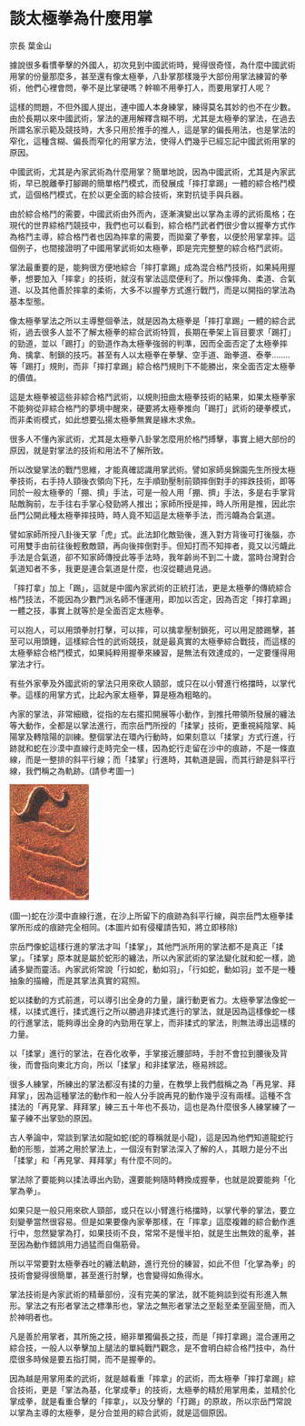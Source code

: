 # 談太極拳為什麼用掌

宗長
葉金山

據說很多看慣拳擊的外國人，初次見到中國武術時，覺得很奇怪，為什麼中國武術用掌的份量那麼多，甚至還有像太極拳，八卦掌那樣幾乎大部份用掌法練習的拳術，他們心裡會問，拳不是比掌硬嗎？幹嘛不用拳打人，而要用掌打人呢？

這樣的問題，不但外國人提出，連中國人本身練掌，練得莫名其妙的也不在少數。由於長期以來中國武術，掌法的運用解釋含糊不明，尤其是太極拳的掌法，在過去所謂名家示範及競技時，大多只用於推手的推人，這是掌的偏長用法，也是掌法的窄化，這種含糊、偏長而窄化的用掌方法，使得人們幾乎已經忘記中國武術用掌的原因。

中國武術，尤其是內家武術為什麼用掌？簡單地說，因為中國武術，尤其是內家武術，早已脫離拳打腳踢的簡單格鬥模式，而發展成「摔打拿踢」一體的綜合格鬥模式，這個格鬥模式，在於以更全面的綜合技術，來對抗徒手與兵器。

由於綜合格鬥的需要，中國武術由外而內，逐漸演變出以掌為主導的武術風格；在現代的世界綜格鬥競技中，我們也可以看到，綜合格鬥武者們很少會以握拳方式作為格鬥主導，綜合格鬥者也因為摔拿的需要，而拋棄了拳套，以便於用掌拿摔。這個例子，也間接證明了中國用掌武術如太極拳，即是完完整整的綜合格鬥武術。

掌法最重要的是，能夠很方便地綜合「摔打拿踢」成為混合格鬥技術，如果純用握拳，想要加入「摔拿」的技術，就沒有掌法這麼便利了。所以像摔角、柔道、合氣道、以及其他善於摔拿的柔術，大多不以握拳方式進行戰鬥，而是以開指的掌法為基本型態。

像太極拳掌法之所以主導整個拳法，就是因為太極拳是「摔打拿踢」一體的綜合武術，過去很多人並不了解太極拳的綜合武術特質，長期在拳架上盲目要求「踢打」的勁道，並以「踢打」的勁道作為太極拳強弱的判準，因而全面否定了太極拳摔角、擒拿、制鎖的技巧。甚至有人以太極拳在拳擊、空手道、跆拳道、泰拳........等「踢打」規則，而非「摔打拿踢」綜合格鬥規則下不能勝出，來全面否定太極拳的價值。

這是太極拳被這些非綜合格鬥武術，以規則扭曲太極拳技術的結果，如果太極拳家不能夠從非綜合格鬥的夢境中醒來，硬要將太極拳推向「踢打」武術的硬拳模式，而非柔術模式，如此想要弘揚太極拳無異是緣木求魚。

很多人不懂內家武術，尤其是太極拳八卦掌怎麼用於格鬥搏擊，事實上絕大部份的原因，就是對掌法的技術和用法不了解所致。

所以改變掌法的戰鬥思維，才能真確認識用掌武術。譬如家師吳錦園先生所授太極拳技術，右手持人頸後衣領向下托，左手順勁壓制前頸摔倒對手的摔跌技術，即等同於一般太極拳的「掤、擠」手法，可是一般人用「掤、擠」手法，多是右手掌背貼敵胸前，左手往右手掌心發勁將人推出；家師所授是摔，時人所用是推，因此宗岳門公開此種太極拳摔技時，時人竟不知這是太極拳手法，而污衊為合氣道。

譬如家師所授八卦後天掌「虎」式。此法卸化敵勁後，進入對方背後可打後腦，亦可用雙手由前往後輕敷敵頸，再向後摔倒對手。但知打而不知摔者，竟又以污衊此手法是合氣道，卻不知家師傳授此等手法時，我年齡尚不到二十歲，當時台灣對合氣道知者不多，我更是連合氣道是什麼，也沒從聽過見過。

「摔打拿」加上「踢」，這就是中國內家武術的正統打法，更是太極拳的傳統綜合格鬥技法，不能因為少數門派名師不懂運用，即加以否定，因為否定「摔打拿踢」一體之技，事實上就等於是全面否定太極拳。

可以抱人，可以用頭拳肘打擊，可以摔，可以擒拿壓制鎖死，可以用足膝踢擊，甚至可以用頭錘，這樣綜合性的武術競技，就是最真實的太極拳綜合戰技，而這樣的太極拳綜合格鬥模式，如果純粹用握拳來練習，是無法有效達成的，一定要懂得用掌法才行。

有些外家拳及外國武術的掌法只用來砍人頸部，或只在以小臂進行格擋時，以掌代拳。這樣的用掌方式，比起內家太極拳，算是極為粗略的。

內家的掌法，非常細緻，從指的左右擺扣開展等小動作，到推托帶領所發展的纏法等大動作，全都是以掌法進行，而宗岳門所授的「揉掌」技術，更重視純陰掌、純陽掌及轉陰陽的訓練。整個掌法在環內行動時，如果刻意以「揉掌」方式行進，行跡就和蛇在沙漠中直線行走時完全一樣，因為蛇行走留在沙中的痕跡，不是一條直線，而是一整排的斜平行線；而「揉掌」行進時，其軌道是圓，而其行跡是斜平行線，我們稱之為軌跡。(請參考圖一)


![](snake.jpg)

(圖一)蛇在沙漠中直線行進，在沙上所留下的痕跡為斜平行線，與宗岳門太極拳揉掌所形成的痕跡完全相同。(本圖片如有侵權請告知，將立即移除)

宗岳門像蛇這樣行進的掌法才叫「揉掌」，其他門派所用的掌法都不是真正「揉掌」。「揉掌」原本就是屬於蛇形的纏法，所以內家武術的掌法變化就和蛇一樣，詭譎多變而靈活。內家武術常說「行如蛇，動如羽」，「行如蛇，動如羽」並不是一種抽象的描繪，而是其掌法真實的寫照。

蛇以揉動的方式前進，可以導引出全身的力量，讓行動更省力。太極拳掌法像蛇一樣，以揉式進行，揉式進行之所以勝過非揉式進行的掌法，就是因為這樣像蛇一樣的行進掌法，能夠導出全身的內勁用在掌上，而非揉式的掌法，則無法導出這樣的力量。

以「揉掌」進行的掌法，在吞化收拳，手掌接近腰部時，手肘不會拉到腰後及背後，而會指向東北方向，所以「揉掌」和非揉掌法，極易辨認。

很多人練掌，所練出的掌法都沒有揉的力量，在教學上我們戲稱之為「再見掌、拜拜掌」，因為這種掌法的動作和一般人分手說再見的動作幾乎沒有兩樣。這種不含揉法的「再見掌、拜拜掌」練三五十年也不長功，這也是為什麼很多人練掌練了一輩子練不出掌勁的原因。

古人拳論中，常談到掌法如龍如蛇(蛇的尊稱就是小龍)，這是因為他們知道龍蛇行動的形態，並將之用於掌法上，一個沒有對掌法深入了解的人，其眼力是分不出「揉掌」和「再見掌、拜拜掌」有什麼不同的。

掌法除了要能夠以揉法導出內勁，還要能夠隨時轉換成握拳，也就是說要能夠「化掌為拳」。

如果只是一般只用來砍人頸部，或只在以小臂進行格擋時，以掌代拳的掌法，要立刻變拳當然很容易。但是如果要像內家拳那樣，在「摔拿」這麼複雜的綜合動作進行中，忽然變掌為打，如果技術不良，常常不是慢半拍，就是生出無效的亂拳，甚至因為動作錯誤用力過猛而自傷筋骨。

所以平常要對太極拳吞吐的纏法軌跡，進行充份的練習，如此不但「化掌為拳」的技術會變得很簡單，甚至進行肘擊，也會變得如魚得水。

掌法技術是內家武術的精華部份，沒有完美的掌法，就不能夠談到從有形進入無形。掌法之有形者掌法之標準形也，掌法之無形者掌法之至鬆至柔至圓至簡，而入於神明者也。

凡是善於用掌者，其所施之技，絕非單獨偏長之技，而是「摔打拿踢」混合運用之綜合技，一般人以拳擊加上腿法的單純戰鬥觀念，是不會明白綜合格鬥技中，為什麼很多時候是要五指打開，而不是握拳的。

因為越是用掌用柔的武術，就是越看重「摔拿」的武術，而太極拳「摔打拿踢」綜合技術，更是「掌法為基，化掌成拳」的技術，太極拳的精於用掌用柔，並精於化掌成拳，就是看重合擊的「摔拿」，以及分擊的「打踢」的原故，所以宗岳門常說以掌為主導的太極拳，是分合並用的綜合武術，就是這個原因。